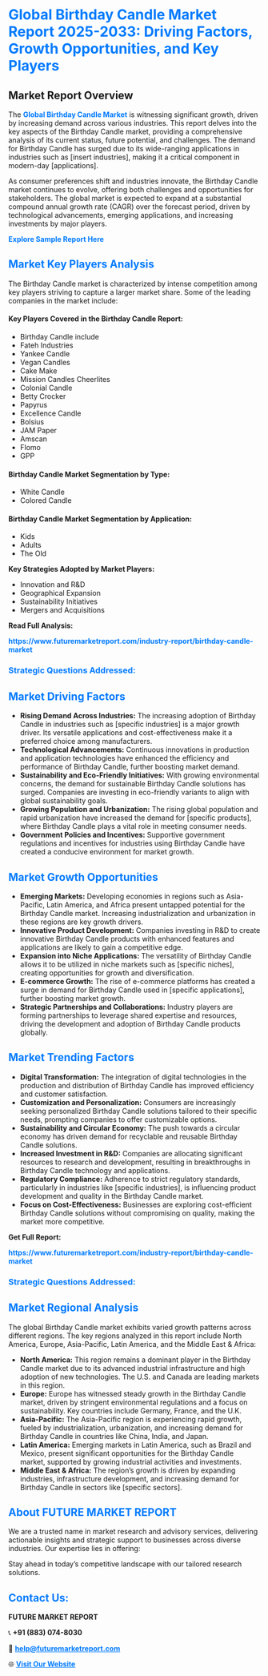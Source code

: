 <h1 style="color: #007BFF;">Global Birthday Candle Market Report 2025-2033: Driving Factors, Growth Opportunities, and Key Players</h1>

<section id="overview">
<h2>Market Report Overview</h2>
<p>The <a href="https://www.futuremarketreport.com/industry-report/birthday-candle-market" style="color: #007BFF; text-decoration: none;"><strong>Global Birthday Candle Market</strong></a> is witnessing significant growth, driven by increasing demand across various industries. This report delves into the key aspects of the Birthday Candle market, providing a comprehensive analysis of its current status, future potential, and challenges. The demand for Birthday Candle has surged due to its wide-ranging applications in industries such as [insert industries], making it a critical component in modern-day [applications].</p>
<p>As consumer preferences shift and industries innovate, the Birthday Candle market continues to evolve, offering both challenges and opportunities for stakeholders. The global market is expected to expand at a substantial compound annual growth rate (CAGR) over the forecast period, driven by technological advancements, emerging applications, and increasing investments by major players.</p>
</section>

<section id="overview">
<p><a href="https://www.futuremarketreport.com/request-sample/reportId=100553" style="color: #007BFF; text-decoration: none;"><strong>Explore Sample Report Here</strong></a></p>
</section>

<section id="key-players">
<h2 style="color: #007BFF;">Market Key Players Analysis</h2>
<p>The Birthday Candle market is characterized by intense competition among key players striving to capture a larger market share. Some of the leading companies in the market include:</p>
<h4>Key Players Covered in the Birthday Candle Report:</h4>
<ul><li>Birthday Candle include</li><li>Fateh Industries</li><li>Yankee Candle</li><li>Vegan Candles</li><li>Cake Make</li><li>Mission Candles Cheerlites</li><li>Colonial Candle</li><li>Betty Crocker</li><li>Papyrus</li><li>Excellence Candle</li><li>Bolsius</li><li>JAM Paper</li><li>Amscan</li><li>Flomo</li><li>GPP</li></ul>
<h4>Birthday Candle Market Segmentation by Type:</h4>
<ul><li>White Candle</li><li>Colored Candle</li></ul>

<h4>Birthday Candle Market Segmentation by Application:</h4>
<ul><li>Kids</li><li>Adults</li><li>The Old</li></ul>
<p><strong>Key Strategies Adopted by Market Players:</strong></p>
<ul>
<li>Innovation and R&D</li>
<li>Geographical Expansion</li>
<li>Sustainability Initiatives</li>
<li>Mergers and Acquisitions</li>
</ul>
</section>

<section>
<p><strong>Read Full Analysis: </strong></p><a href="https://www.futuremarketreport.com/industry-report/birthday-candle-market" style="color: #007BFF; text-decoration: none;"><strong>https://www.futuremarketreport.com/industry-report/birthday-candle-market</strong></a>
<h3 style="color: #007BFF;">Strategic Questions Addressed:</h3>
</section>

<section id="driving-factors">
<h2 style="color: #007BFF;">Market Driving Factors</h2>
<ul>
<li><strong>Rising Demand Across Industries:</strong> The increasing adoption of Birthday Candle in industries such as [specific industries] is a major growth driver. Its versatile applications and cost-effectiveness make it a preferred choice among manufacturers.</li>
<li><strong>Technological Advancements:</strong> Continuous innovations in production and application technologies have enhanced the efficiency and performance of Birthday Candle, further boosting market demand.</li>
<li><strong>Sustainability and Eco-Friendly Initiatives:</strong> With growing environmental concerns, the demand for sustainable Birthday Candle solutions has surged. Companies are investing in eco-friendly variants to align with global sustainability goals.</li>
<li><strong>Growing Population and Urbanization:</strong> The rising global population and rapid urbanization have increased the demand for [specific products], where Birthday Candle plays a vital role in meeting consumer needs.</li>
<li><strong>Government Policies and Incentives:</strong> Supportive government regulations and incentives for industries using Birthday Candle have created a conducive environment for market growth.</li>
</ul>
</section>

<section id="growth-opportunities">
<h2 style="color: #007BFF;">Market Growth Opportunities</h2>
<ul>
<li><strong>Emerging Markets:</strong> Developing economies in regions such as Asia-Pacific, Latin America, and Africa present untapped potential for the Birthday Candle market. Increasing industrialization and urbanization in these regions are key growth drivers.</li>
<li><strong>Innovative Product Development:</strong> Companies investing in R&D to create innovative Birthday Candle products with enhanced features and applications are likely to gain a competitive edge.</li>
<li><strong>Expansion into Niche Applications:</strong> The versatility of Birthday Candle allows it to be utilized in niche markets such as [specific niches], creating opportunities for growth and diversification.</li>
<li><strong>E-commerce Growth:</strong> The rise of e-commerce platforms has created a surge in demand for Birthday Candle used in [specific applications], further boosting market growth.</li>
<li><strong>Strategic Partnerships and Collaborations:</strong> Industry players are forming partnerships to leverage shared expertise and resources, driving the development and adoption of Birthday Candle products globally.</li>
</ul>
</section>

<section id="trending-factors">
<h2 style="color: #007BFF;">Market Trending Factors</h2>
<ul>
<li><strong>Digital Transformation:</strong> The integration of digital technologies in the production and distribution of Birthday Candle has improved efficiency and customer satisfaction.</li>
<li><strong>Customization and Personalization:</strong> Consumers are increasingly seeking personalized Birthday Candle solutions tailored to their specific needs, prompting companies to offer customizable options.</li>
<li><strong>Sustainability and Circular Economy:</strong> The push towards a circular economy has driven demand for recyclable and reusable Birthday Candle solutions.</li>
<li><strong>Increased Investment in R&D:</strong> Companies are allocating significant resources to research and development, resulting in breakthroughs in Birthday Candle technology and applications.</li>
<li><strong>Regulatory Compliance:</strong> Adherence to strict regulatory standards, particularly in industries like [specific industries], is influencing product development and quality in the Birthday Candle market.</li>
<li><strong>Focus on Cost-Effectiveness:</strong> Businesses are exploring cost-efficient Birthday Candle solutions without compromising on quality, making the market more competitive.</li>
</ul>
</section>

<section>
<p><strong>Get Full Report: </strong></p><a href="https://www.futuremarketreport.com/industry-report/birthday-candle-market" style="color: #007BFF; text-decoration: none;"><strong>https://www.futuremarketreport.com/industry-report/birthday-candle-market</strong></a>
<h3 style="color: #007BFF;">Strategic Questions Addressed:</h3>
</section>


<section id="regional-analysis">
<h2 style="color: #007BFF;">Market Regional Analysis</h2>
<p>The global Birthday Candle market exhibits varied growth patterns across different regions. The key regions analyzed in this report include North America, Europe, Asia-Pacific, Latin America, and the Middle East & Africa:</p>
<ul>
<li><strong>North America:</strong> This region remains a dominant player in the Birthday Candle market due to its advanced industrial infrastructure and high adoption of new technologies. The U.S. and Canada are leading markets in this region.</li>
<li><strong>Europe:</strong> Europe has witnessed steady growth in the Birthday Candle market, driven by stringent environmental regulations and a focus on sustainability. Key countries include Germany, France, and the U.K.</li>
<li><strong>Asia-Pacific:</strong> The Asia-Pacific region is experiencing rapid growth, fueled by industrialization, urbanization, and increasing demand for Birthday Candle in countries like China, India, and Japan.</li>
<li><strong>Latin America:</strong> Emerging markets in Latin America, such as Brazil and Mexico, present significant opportunities for the Birthday Candle market, supported by growing industrial activities and investments.</li>
<li><strong>Middle East & Africa:</strong> The region’s growth is driven by expanding industries, infrastructure development, and increasing demand for Birthday Candle in sectors like [specific sectors].</li>
</ul>
</section>

<footer>
<h2 style="color: #007BFF;">About FUTURE MARKET REPORT</h2>
<p>We are a trusted name in market research and advisory services, delivering actionable insights and strategic support to businesses across diverse industries. Our expertise lies in offering:</p>

<p>Stay ahead in today’s competitive landscape with our tailored research solutions.</p>

<h2 style="color: #007BFF;">Contact Us:</h2>
<p><strong>FUTURE MARKET REPORT</strong></p>
<p>📞 <strong>+91 (883) 074-8030</strong></p>
<p>📧 <strong><a href="mailto:help@futuremarketreport.com" style="color: #007BFF;">help@futuremarketreport.com</a></strong></p>
<p>🌐 <strong><a href="https://www.futuremarketreport.com/" style="color: #007BFF;">Visit Our Website</a></strong></p>
</footer>